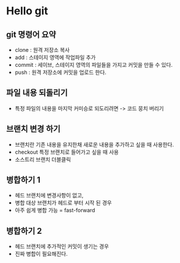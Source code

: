 # Hello git 

## git 명령어 요약 

- clone : 원격 저장소 복사
- add : 스테이지 영역에 작업파일 추가 
- commit : 세이브, 스테이지 영역의 파일들을 가지고 커밋을 만들 수 있다. 
- push : 원격 저장소에 커밋을 업로드 한다.

## 파일 내용 되돌리기 
- 특정 파일의 내용을 마지막 커미승로 되도리려면 -> 코드 뭉치 버리기 

## 브랜치 변경 하기 
- 브랜치란 기존 내용을 유지한채 새로운 내용을 추가하고 싶을 때 사용한다. 
- checkout 특정 브랜치로 들어가고 싶을 때 사용 
- 소스트리 브랜치 더블클릭 

## 병합하기 1
- 헤드 브랜치에 변경사항이 없고,
- 병합 대상 브랜치가 헤드로 부터 시작 된 경우
- 아주 쉽게 병합 가능 = fast-forward

## 병합하기 2 
- 헤드 브랜치에 추가적인 커밋이 생기는 경우 
- 진짜 병합이 필요해진다.

